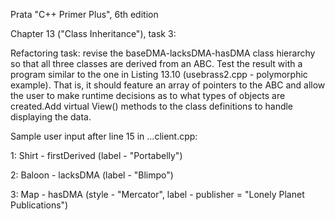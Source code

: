 Prata "C++ Primer Plus", 6th edition

Chapter 13 ("Class Inheritance"), task 3:

Refactoring task: revise the baseDMA-lacksDMA-hasDMA class hierarchy so that all three classes are derived from an ABC.
Test the result with a program similar to the one in Listing 13.10 (usebrass2.cpp - polymorphic example). 
That is, it should feature an array of pointers to the ABC and allow the user to make runtime decisions 
as to what types of objects are created.Add virtual View() methods to the class definitions to handle displaying the data.

Sample user input after line 15 in ...client.cpp:

1: Shirt - firstDerived (label - "Portabelly")

2: Baloon - lacksDMA (label - "Blimpo")

3: Map - hasDMA (style - "Mercator", label - publisher = "Lonely Planet Publications")
